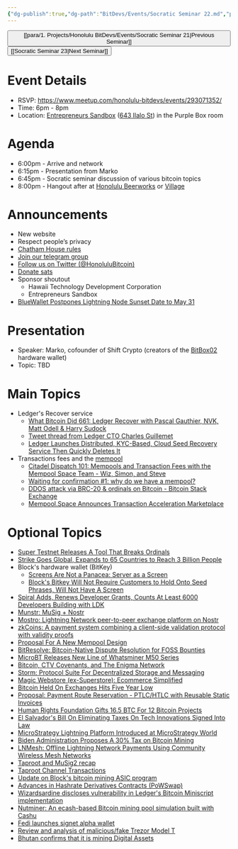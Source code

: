 ```yaml
---
{"dg-publish":true,"dg-path":"BitDevs/Events/Socratic Seminar 22.md","permalink":"/bit-devs/events/socratic-seminar-22/","title":"Socratic Seminar 22","tags":["bitdevs, socratic-22, bitcoin, resource"],"noteIcon":"3","created":"2023-05-12T19:02:17.526-10:00","updated":"2023-05-23T15:00:06.451-10:00"}
---
```




<button class="obsidian-button previous-seminar">[[para/1. Projects/Honolulu BitDevs/Events/Socratic Seminar 21\|Previous Seminar]]</button> <button class="obsidian-button next-seminar">[[Socratic Seminar 23\|Next Seminar]]</button>

# Event Details

- RSVP: https://www.meetup.com/honolulu-bitdevs/events/293071352/
- Time: 6pm - 8pm
- Location: [Entrepreneurs Sandbox](https://sandboxhawaii.org/) ([643 Ilalo St](https://goo.gl/maps/3Zj38htV13iUn4dcA)) in the Purple Box room

# Agenda

- 6:00pm - Arrive and network  
- 6:15pm -  Presentation from Marko
- 6:45pm - Socratic seminar discussion of various bitcoin topics
- 8:00pm - Hangout after at [Honolulu Beerworks](https://www.honolulubeerworks.com/) or [Village](https://www.villagebeerhawaii.com/)

# Announcements

- New website
- Respect people’s privacy
- [Chatham House rules](https://www.chathamhouse.org/about-us/chatham-house-rule)
- [Join our telegram group](https://t.me/+Uh9gbHO9EHFkZWJh)
- [Follow us on Twitter (@HonoluluBitcoin)](https://twitter.com/HonoluluBitcoin)
- [Donate sats](https://checkout.opennode.com/p/5dea6b7a-d33c-4fda-b54c-98f092814c7d)
- Sponsor shoutout
	- Hawaii Technology Development Corporation
	- Entrepreneurs Sandbox
- [BlueWallet Postpones Lightning Node Sunset Date to May 31](https://www.nobsbitcoin.com/bluewallet-postpones-lightning-node-shut/)

# Presentation

- Speaker: Marko, cofounder of Shift Crypto (creators of the [BitBox02](https://shiftcrypto.ch/bitbox02/) hardware wallet)
- Topic: TBD

# Main Topics

- Ledger's Recover service
	- [What Bitcoin Did 661: Ledger Recover with Pascal Gauthier, NVK, Matt Odell & Harry Sudock](https://www.whatbitcoindid.com/podcast/ledger-recover)
	- [Tweet thread from Ledger CTO Charles Guillemet](https://twitter.com/P3b7_/status/1659187685444005890?s=20)
	- [Ledger Launches Distributed, KYC-Based, Cloud Seed Recovery Service Then Quickly Deletes It](https://www.nobsbitcoin.com/ledger-to-launch-kyc-cloud-based-recovery-service/)
- Transactions fees and the [mempool](https://mempool.space/graphs/mempool#1m)
	- [Citadel Dispatch 101: Mempools and Transaction Fees with the Mempool Space Team - Wiz, Simon, and Steve](https://www.podpage.com/citadeldispatch/cd101-mempools-and-transaction-fees-with-the-mempool-space-team-wiz-simon-and-steve/)
	- [Waiting for confirmation #1: why do we have a mempool?](https://bitcoinops.org/en/newsletters/2023/05/17/#waiting-for-confirmation-1-why-do-we-have-a-mempool)
	- [DDOS attack via BRC-20 & ordinals on Bitcoin - Bitcoin Stack Exchange](https://bitcoin.stackexchange.com/questions/118197/ddos-attack-via-brc-20-ordinals-on-bitcoin)
	- [Mempool.Space Announces Transaction Acceleration Marketplace](https://www.nobsbitcoin.com/mempool-acceleration-marketplace-upcoming/)

# Optional Topics

- [Super Testnet Releases A Tool That Breaks Ordinals](https://www.nobsbitcoin.com/breaker-of-jpegs/)                   
- [Strike Goes Global, Expands to 65 Countries to Reach 3 Billion People](https://www.nobsbitcoin.com/strike-goes-global/)
- Block's hardware wallet (BitKey)
	- [Screens Are Not a Panacea: Server as a Screen](https://www.nobsbitcoin.com/screens-are-not-a-panacea/)
	- [Block's Bitkey Will Not Require Customers to Hold Onto Seed Phrases, Will Not Have A Screen](https://www.nobsbitcoin.com/block-bitkey-design/)
- [Spiral Adds, Renews Developer Grants, Counts At Least 6000 Developers Building with LDK](https://www.nobsbitcoin.com/spiral-adds-renews-developer-grants-claims-at-least-6000-developers-are-building-with-ldk/)
- [Munstr: MuSig + Nostr](https://github.com/0xBEEFCAF3/munstr)
- [Mostro: Lightning Network peer-to-peer exchange platform on Nostr](https://github.com/MostroP2P/mostro)
- [zkCoins: A payment system combining a client-side validation protocol with validity proofs](https://gist.github.com/RobinLinus/d036511015caea5a28514259a1bab119)
- [Proposal For A New Mempool Design](https://www.nobsbitcoin.com/proposal-for-a-new-mempool-design/)
- [BitResolve: Bitcoin-Native Dispute Resolution for FOSS Bounties](https://www.nobsbitcoin.com/bitresolve-dispute-resolution/)
- [MicroBT Releases New Line of Whatsminer M50 Series](https://www.nobsbitcoin.com/microbt-releases-new-line-of-whatsminer-m50/)
- [Bitcoin, CTV Covenants, and The Enigma Network](https://www.nobsbitcoin.com/bitcoin-ctv-covenants-enigma/)
- [Storm: Protocol Suite For Decentralized Storage and Messaging](https://www.nobsbitcoin.com/storm-protocol-suite/)
- [Magic Webstore (ex-Superstore): Ecommerce Simplified](https://www.nobsbitcoin.com/magic-webstore/)
- [Bitcoin Held On Exchanges Hits Five Year Low](https://www.nobsbitcoin.com/bitcoin-held-on-exchanges-hits-5-year-low/)
- [Proposal: Payment Route Reservation - PTLC/HTLC with Reusable Static Invoices](https://www.nobsbitcoin.com/proposal-ptlc-htlc-reusable-static-invoices/)
- [Human Rights Foundation Gifts 16.5 BTC For 12 Bitcoin Projects](https://www.nobsbitcoin.com/hrf-gifts-16-5btc-for-btc-projects/)
- [El Salvador's Bill On Eliminating Taxes On Tech Innovations Signed Into Law](https://www.nobsbitcoin.com/el-salvadors-tech-innovations-tax-law/)
- [MicroStrategy Lightning Platform Introduced at MicroStrategy World](https://www.nobsbitcoin.com/microstrategy-lightning-platform/)
- [Biden Administration Proposes A 30% Tax on Bitcoin Mining](https://www.nobsbitcoin.com/biden-admin-bitcoin-mining-tax/)
- [LNMesh: Offline Lightning Network Payments Using Community Wireless Mesh Networks](https://www.nobsbitcoin.com/offline-lightning-network-payments-using-community-wireless-mesh-networks/)
- [Taproot and MuSig2 recap](https://ellemouton.com/posts/taproot-prelims/)
- [Taproot Channel Transactions](https://ellemouton.com/posts/taproot-chan-txs/)
- [Update on Block's bitcoin mining ASIC program](https://www.mining.build/update-on-our-bitcoin-mining-asic-program/)
- [Advances in Hashrate Derivatives Contracts (PoWSwap)](https://bitcoinops.org/en/newsletters/2023/05/10/#paper-about-powswap-protocol)
- [Wizardsardine discloses vulnerability in Ledger's Bitcoin Miniscript implementation](https://wizardsardine.com/blog/ledger-vulnerability-disclosure/)
- [Nutminer: An ecash-based Bitcoin mining pool simulation built with Cashu](https://stacker.news/items/178510)
- [Fedi launches signet alpha wallet](https://alpha.fedi.xyz/)
- [Review and analysis of malicious/fake Trezor Model T](https://www.kaspersky.com/blog/fake-trezor-hardware-crypto-wallet/48155/)
- [Bhutan confirms that it is mining Digital Assets](https://thebhutanese.bt/dhi-confirms-that-it-is-mining-digital-assets/)